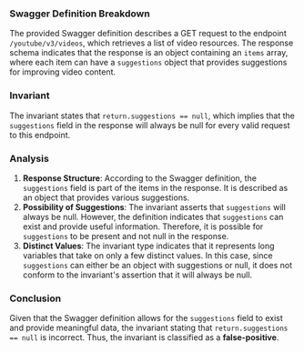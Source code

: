 ### Swagger Definition Breakdown
The provided Swagger definition describes a GET request to the endpoint `/youtube/v3/videos`, which retrieves a list of video resources. The response schema indicates that the response is an object containing an `items` array, where each item can have a `suggestions` object that provides suggestions for improving video content.

### Invariant
The invariant states that `return.suggestions == null`, which implies that the `suggestions` field in the response will always be null for every valid request to this endpoint.

### Analysis
1. **Response Structure**: According to the Swagger definition, the `suggestions` field is part of the items in the response. It is described as an object that provides various suggestions.
2. **Possibility of Suggestions**: The invariant asserts that `suggestions` will always be null. However, the definition indicates that `suggestions` can exist and provide useful information. Therefore, it is possible for `suggestions` to be present and not null in the response.
3. **Distinct Values**: The invariant type indicates that it represents long variables that take on only a few distinct values. In this case, since `suggestions` can either be an object with suggestions or null, it does not conform to the invariant's assertion that it will always be null.

### Conclusion
Given that the Swagger definition allows for the `suggestions` field to exist and provide meaningful data, the invariant stating that `return.suggestions == null` is incorrect. Thus, the invariant is classified as a **false-positive**.
